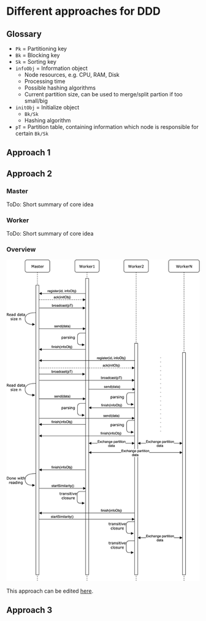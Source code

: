 # Different approaches for DDD

## Glossary

* `Pk` = Partitioning key
* `Bk` = Blocking key
* `Sk` = Sorting key
* `infoObj` = Information object
	* Node resources, e.g. CPU, RAM, Disk
	* Processing time
	* Possible hashing algorithms
	* Current partition size, can be used to merge/split partion if too small/big
* `initObj` = Initialize object
	* `Bk/Sk`
	* Hashing algorithm
* `pT` = Partition table, containing information which node is responsible for certain `Bk/Sk`

## Approach 1

## Approach 2

### Master
ToDo: Short summary of core idea

### Worker
ToDo: Short summary of core idea

### Overview

<img src="images/DDD_Approach_2.png">

This approach can be edited [here](https://drive.google.com/file/d/1ibJdajcNLM9g0Ro6HXEOfIPplkyjYgL5/view?usp=sharing).

## Approach 3